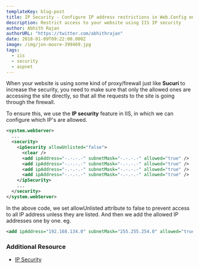 ```yaml
---
templateKey: blog-post
title: IP Security - Configure IP address restrictions in Web.Config on IIS
description: Restrict access to your website using IIS IP security
author: Abhith Rajan
authorURL: "https://twitter.com/abhithrajan"
date: 2018-01-09T09:22:00.000Z
image: /img/jon-moore-399469.jpg
tags:
  - iis
  - security
  - aspnet
---
```


When your website is using some kind of proxy/firewall just like **Sucuri** to increase the security, you need to make sure that only the allowed ones are accessing the site directly, so that all the requests to the site is going through the firewall.

To ensure this, we use the **IP security** feature in IIS, in which we can configure which IP's are allowed.

```xml
<system.webServer>
  ...
  <security>
    <ipSecurity allowUnlisted="false">
      <clear />
      <add ipAddress="-.-.-.-" subnetMask="-.-.-.-" allowed="true" />
      <add ipAddress="-.-.-.-" subnetMask="-.-.-.-" allowed="true" />
      <add ipAddress="-.-.-.-" subnetMask="-.-.-.-" allowed="true" />
      <add ipAddress="-.-.-.-" subnetMask="-.-.-.-" allowed="true" />
    </ipSecurity>
    ...
  </security>
</system.webServer>
```

In the above code, we set allowUnlisted attribute to false to prevent access to all IP address unless they are listed. And then we add the allowed IP addresses one by one.
eg.

```xml
<add ipAddress="192.168.134.0" subnetMask="255.255.254.0" allowed="true" />
```

### Additional Resource

- [IP Security](https://docs.microsoft.com/en-us/iis/configuration/system.webserver/security/ipsecurity)
